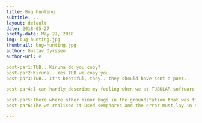 ```yaml
---
title: Bug hunting
subtitle: ...
layout: default
date: 2018-05-27
pretty-date: May 27, 2018
img: bug-hunting.jpg
thumbnail: bug-hunting.jpg
author: Gustav Dyrssen
author-url: #

post-par1:TUB.. Kiruna do you copy?
post-par2:Kiruna.. Yes TUB we copy you.
post-par3:TUB.. It's beatiful, they.. they should have sent a poet.

post-par4:I can hardly describe my feeling when we at TUBULAR software team managed to get the groundstation to display the simulated data from the Arduino. A huge milestone have been achieved. We spent a long time bug hunting the other day trying to find the bugs that stood in our way. We discovered that the way we displayed the red and green lights that indicated the status of the valves, pumps and heaters would take a couple of seconds to properly update. Meaning if we would have sampling rate higher than say 0.2Hz the groundstation would be busy updating the GUI while new data would come in before it was finished and interrupt occured. Luckly there where easier and faster ways of displaying the pictures. 

post-par5:There where other minor bugs in the groundstation that was fixed. We also found an intresting bug regarding the OSW. We had simulation data that the Arduino transnitted. Everything looked good until it went into Normal mode-Ascent. Then it entered safemode. This was one hard bug to find. First we thought it might be un the heater object, but that was ruled out. It was a function that the heater object called that caused problems. getMode(). The getmode is very simple funcion an no error was appearan't so we where at at loss. 
post-par6:The we realised it used semphores and the error must lay in there. We checked when was the getmode() took and released its semaphore before the error occured. It was then we found it. It was in the sampling logic that took a semaphore and never let it go, just as we would never let go of our hunt for the bug. The fault laid in that that the line of code resonsable for releasing the semaphore had found it's way on the wrong side of a curly boy }. With this bug gone we would finally transmit data from the Arduino to the groundstation during the entire simulation. Not bad for a days work.

---
```

